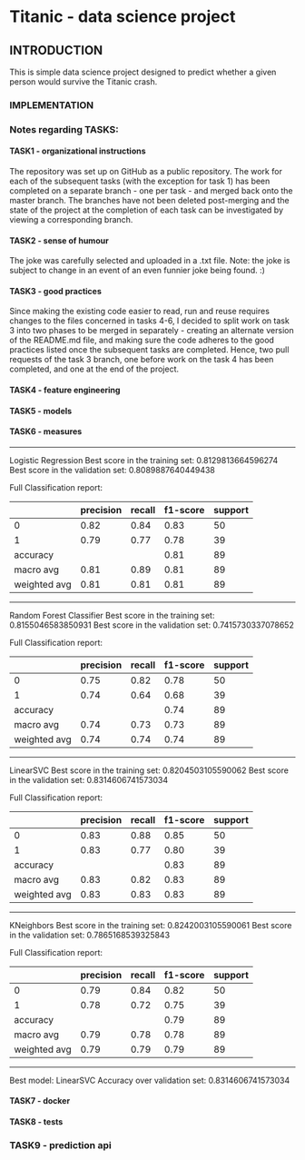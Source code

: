 # Titanic - data science project 

## INTRODUCTION
This is simple data science project designed to predict whether a given person would survive the Titanic crash.


### IMPLEMENTATION



### Notes regarding TASKS:

#### TASK1 - organizational instructions

The repository was set up on GitHub as a public repository. The work for each of the subsequent tasks (with the exception for task 1) has been completed on a separate branch - one per task - and merged back onto the master branch. The branches have not been deleted post-merging and the state of the project at the completion of each task can be investigated by viewing a corresponding branch.

#### TASK2 - sense of humour

The joke was carefully selected and uploaded in a .txt file. Note: the joke is subject to change in an event of an even funnier joke being found. :)

#### TASK3 - good practices

Since making the existing code easier to read, run and reuse requires changes to the files concerned in tasks 4-6, I decided to split work on task 3 into two phases to be merged in separately - creating an alternate version of the README.md file, and making sure the code adheres to the good practices listed once the subsequent tasks are completed. Hence, two pull requests of the task 3 branch, one before work on the task 4 has been completed, and one at the end of the project.  

#### TASK4 - feature engineering

#### TASK5 - models

#### TASK6 - measures

******
Logistic Regression
Best score in the training set:  0.8129813664596274
Best score in the validation set:  0.8089887640449438

Full Classification report:

|              | precision | recall | f1-score | support |
|--------------|-----------|--------|----------|---------|
| 0            | 0.82      | 0.84   | 0.83     | 50      |
| 1            | 0.79      | 0.77   | 0.78     | 39      |
| accuracy     |           |        | 0.81     | 89      |
| macro avg    | 0.81      | 0.89   | 0.81     | 89      |
| weighted avg | 0.81      | 0.81   | 0.81     | 89      |

******
Random Forest Classifier
Best score in the training set:  0.8155046583850931
Best score in the validation set:  0.7415730337078652

Full Classification report:

|              | precision | recall | f1-score | support |
|--------------|-----------|--------|----------|---------|
| 0            | 0.75      | 0.82   | 0.78     | 50      |
| 1            | 0.74      | 0.64   | 0.68     | 39      |
| accuracy     |           |        | 0.74     | 89      |
| macro avg    | 0.74      | 0.73   | 0.73     | 89      |
| weighted avg | 0.74      | 0.74   | 0.74     | 89      |

******
LinearSVC
Best score in the training set:  0.8204503105590062
Best score in the validation set:  0.8314606741573034

Full Classification report:

|              | precision | recall | f1-score | support |
|--------------|-----------|--------|----------|---------|
| 0            | 0.83      | 0.88   | 0.85     | 50      |
| 1            | 0.83      | 0.77   | 0.80     | 39      |
| accuracy     |           |        | 0.83     | 89      |
| macro avg    | 0.83      | 0.82   | 0.83     | 89      |
| weighted avg | 0.83      | 0.83   | 0.83     | 89      |

******
KNeighbors
Best score in the training set:  0.8242003105590061
Best score in the validation set:  0.7865168539325843

Full Classification report:

|              | precision | recall | f1-score | support |
|--------------|-----------|--------|----------|---------|
| 0            | 0.79      | 0.84   | 0.82     | 50      |
| 1            | 0.78      | 0.72   | 0.75     | 39      |
| accuracy     |           |        | 0.79     | 89      |
| macro avg    | 0.79      | 0.78   | 0.78     | 89      |
| weighted avg | 0.79      | 0.79   | 0.79     | 89      |

**********
Best model: LinearSVC
Accuracy over validation set: 0.8314606741573034

#### TASK7 - docker

#### TASK8 - tests

### TASK9 - prediction api



